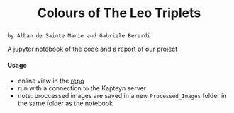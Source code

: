 # <p style="text-align: center;"> Colours of The Leo Triplets
    by Alban de Sainte Marie and Gabriele Berardi

A jupyter notebook of the code and a report of our project

#### Usage
  - online view in the [repo](L12_Interacting_Galaxies_Colours.ipynb)
  - run with a connection to the Kapteyn server
  - note: proccessed images are saved in a new `Processed_Images` folder in the same folder as the notebook
